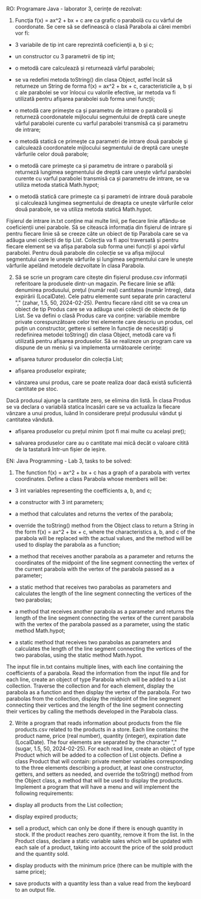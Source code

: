 RO: Programare Java - laborator 3, cerințe de rezolvat: 



1. Funcţia f(x) = ax^2 + bx + c are ca grafic o parabolă cu cu vârful de coordonate. Se cere să se definească o clasă Parabola ai cărei membri vor fi:

- 3 variabile de tip int care reprezintă coeficienţii a, b şi c;

- un constructor cu 3 parametrii de tip int;

- o metodă care calculează și returnează vârful parabolei;

- se va redefini metoda toString() din clasa Object, astfel încât să returneze un String de forma f(x) = ax^2 + bx + c, caracteristicile a, b și c ale parabolei se vor înlocui cu valorile efective, iar metoda va fi utilizată pentru afișarea parabolei sub forma unei funcții;

- o metodă care primește ca și parametru de intrare o parabolă și returneză coordonatele mijlocului segmentului de dreptă care uneşte vârful parabolei curente cu varful parabolei transmisă ca și parametru de intrare;

- o metodă statică ce primeşte ca parametri de intrare două parabole şi calculează coordonatele mijlocului segmentului de dreptă care uneşte vârfurile celor două parabole;

-  o metodă care primește ca și parametru de intrare o parabolă și returneză lungimea segmentului de dreptă care unește vârful parabolei curente cu varful parabolei transmisă ca și parametru de intrare, se va utiliza metoda statică Math.hypot;

- o metodă statică care primește ca și parametri de intrare două parabole și calculează lungimea segmentului de dreapta ce unește vârfurile celor două parabole, se va utiliza metoda statică Math.hypot.

Fișierul de intrare in.txt conține mai multe linii, pe fiecare linie aflându-se coeficienții unei parabole. Să se citească informația din fișierul de intrare și pentru fiecare linie să se creeze câte un obiect de tip Parabola care se va adăuga unei colecții de tip List. Colecția va fi apoi traversată și pentru fiecare element se va afișa parabola sub forma unei funcții și apoi vârful parabolei. Pentru două parabole din colecție se va afișa mijlocul segmentului care le unește vârfurile și lungimea segmentului care le unește vârfurile apelând metodele dezvoltate în clasa Parabola.

2. Să se scrie un program care citește din fișierul produse.csv informații referitoare la produsele dintr-un magazin. Pe fiecare linie se află: denumirea produsului, preţul (număr real) cantitatea (număr întreg), data expirării (LocalDate). Cele patru elemente sunt separate prin caracterul "," (zahar, 1.5, 50, 2024-02-25). Pentru fiecare rând citit se va crea un obiect de tip Produs care se va adăuga unei colecții de obiecte de tip List. Se va defini o clasă Produs care va conține: variabile membre private corespunzătoare celor trei elemente care descriu un produs, cel puţin un constructor, gettere si settere în funcție de necesități şi redefinirea metodei toString() din clasa Object, metodă care va fi utilizată pentru afișarea produselor. Să se realizeze un program care va dispune de un meniu și va implementa următoarele cerințe:

- afișarea tuturor produselor din colecția List;

- afișarea produselor expirate;

- vânzarea unui produs, care se poate realiza doar dacă există suficientă cantitate pe stoc.

Dacă produsul ajunge la cantitate zero, se elimina din listă. În clasa Produs se va declara o variabilă statica încasări care se va actualiza la fiecare vânzare a unui produs, luând în considerare prețul produsului vândut şi cantitatea vândută.

- afișarea produselor cu prețul minim (pot fi mai multe cu același preț);

- salvarea produselor care au o cantitate mai mică decât o valoare citită de la tastatură într-un fișier de ieșire.

EN: Java Programming - Lab 3, tasks to be solved:

1. The function f(x) = ax^2 + bx + c has a graph of a parabola with vertex coordinates. Define a class Parabola whose members will be:

- 3 int variables representing the coefficients a, b, and c;

- a constructor with 3 int parameters;

- a method that calculates and returns the vertex of the parabola;

- override the toString() method from the Object class to return a String in the form f(x) = ax^2 + bx + c, where the characteristics a, b, and c of the parabola will be replaced with the actual values, and the method will be used to display the parabola as a function;

- a method that receives another parabola as a parameter and returns the coordinates of the midpoint of the line segment connecting the vertex of the current parabola with the vertex of the parabola passed as a parameter;

- a static method that receives two parabolas as parameters and calculates the length of the line segment connecting the vertices of the two parabolas;

- a method that receives another parabola as a parameter and returns the length of the line segment connecting the vertex of the current parabola with the vertex of the parabola passed as a parameter, using the static method Math.hypot;

- a static method that receives two parabolas as parameters and calculates the length of the line segment connecting the vertices of the two parabolas, using the static method Math.hypot.

The input file in.txt contains multiple lines, with each line containing the coefficients of a parabola. Read the information from the input file and for each line, create an object of type Parabola which will be added to a List collection. Traverse the collection and for each element, display the parabola as a function and then display the vertex of the parabola. For two parabolas from the collection, display the midpoint of the line segment connecting their vertices and the length of the line segment connecting their vertices by calling the methods developed in the Parabola class.

2. Write a program that reads information about products from the file products.csv related to the products in a store. Each line contains: the product name, price (real number), quantity (integer), expiration date (LocalDate). The four elements are separated by the character "," (sugar, 1.5, 50, 2024-02-25). For each read line, create an object of type Product which will be added to a collection of List objects. Define a class Product that will contain: private member variables corresponding to the three elements describing a product, at least one constructor, getters, and setters as needed, and override the toString() method from the Object class, a method that will be used to display the products. Implement a program that will have a menu and will implement the following requirements:

- display all products from the List collection;

- display expired products;

- sell a product, which can only be done if there is enough quantity in stock. If the product reaches zero quantity, remove it from the list. In the Product class, declare a static variable sales which will be updated with each sale of a product, taking into account the price of the sold product and the quantity sold.

- display products with the minimum price (there can be multiple with the same price);

- save products with a quantity less than a value read from the keyboard to an output file.

